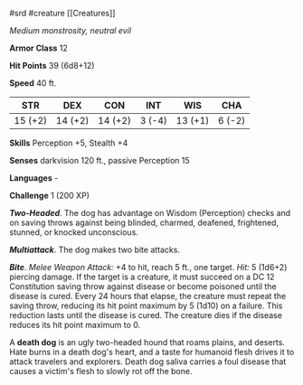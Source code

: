 #srd #creature [[Creatures]]

*Medium monstrosity, neutral evil*

**Armor Class** 12

**Hit Points** 39 (6d8+12)

**Speed** 40 ft.

| STR     | DEX     | CON     | INT    | WIS     | CHA    |
|---------|---------|---------|--------|---------|--------|
| 15 (+2) | 14 (+2) | 14 (+2) | 3 (-4) | 13 (+1) | 6 (-2) |

**Skills** Perception +5, Stealth +4

**Senses** darkvision 120 ft., passive Perception 15

**Languages** -

**Challenge** 1 (200 XP)

***Two-Headed***. The dog has advantage on Wisdom (Perception) checks and on saving throws against being blinded, charmed, deafened, frightened, stunned, or knocked unconscious.


***Multiattack***. The dog makes two bite attacks.

***Bite***. *Melee Weapon Attack:* +4 to hit, reach 5 ft., one target. *Hit:* 5 (1d6+2) piercing damage. If the target is a creature, it must succeed on a DC 12 Constitution saving throw against disease or become poisoned until the disease is cured. Every 24 hours that elapse, the creature must repeat the saving throw, reducing its hit point maximum by 5 (1d10) on a failure. This reduction lasts until the disease is cured. The creature dies if the disease reduces its hit point maximum to 0.

A **death dog** is an ugly two-headed hound that roams plains, and deserts. Hate burns in a death dog's heart, and a taste for humanoid flesh drives it to attack travelers and explorers. Death dog saliva carries a foul disease that causes a victim's flesh to slowly rot off the bone.
